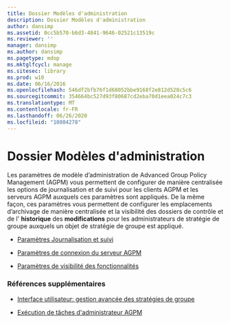 ```yaml
---
title: Dossier Modèles d'administration
description: Dossier Modèles d'administration
author: dansimp
ms.assetid: 0cc5b570-b6d3-4841-9646-02521c13519c
ms.reviewer: ''
manager: dansimp
ms.author: dansimp
ms.pagetype: mdop
ms.mktglfcycl: manage
ms.sitesec: library
ms.prod: w10
ms.date: 06/16/2016
ms.openlocfilehash: 546df2bfb76f1d68052bbe9168f2e812d528c5c6
ms.sourcegitcommit: 354664bc527d93f80687cd2eba70d1eea024c7c3
ms.translationtype: MT
ms.contentlocale: fr-FR
ms.lasthandoff: 06/26/2020
ms.locfileid: "10804278"
---
```

# Dossier Modèles d'administration


Les paramètres de modèle d’administration de Advanced Group Policy Management (AGPM) vous permettent de configurer de manière centralisée les options de journalisation et de suivi pour les clients AGPM et les serveurs AGPM auxquels ces paramètres sont appliqués. De la même façon, ces paramètres vous permettent de configurer les emplacements d’archivage de manière centralisée et la visibilité des dossiers de contrôle et de l' **historique** des **modifications** pour les administrateurs de stratégie de groupe auxquels un objet de stratégie de groupe est appliqué.

-   [Paramètres Journalisation et suivi](logging-and-tracing-settings-agpm30ops.md)

-   [Paramètres de connexion du serveur AGPM](agpm-server-connection-settings-agpm30ops.md)

-   [Paramètres de visibilité des fonctionnalités](feature-visibility-settings-agpm30ops.md)

### Références supplémentaires

-   [Interface utilisateur: gestion avancée des stratégies de groupe](user-interface-advanced-group-policy-management-agpm30ops.md)

-   [Exécution de tâches d'administrateur AGPM](performing-agpm-administrator-tasks-agpm30ops.md)

 

 





